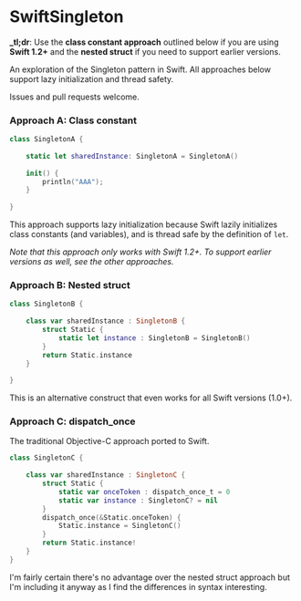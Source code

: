 SwiftSingleton
==============

**_tl;dr**: Use the **class constant approach** outlined below if you are using **Swift 1.2+** and the **nested struct** if you need to support earlier versions.

An exploration of the Singleton pattern in Swift. All approaches below support lazy initialization and thread safety.

Issues and pull requests welcome.

### Approach A: Class constant

```swift
class SingletonA {
    
    static let sharedInstance: SingletonA = SingletonA()
    
    init() {
        println("AAA");
    }
    
}
```

This approach supports lazy initialization because Swift lazily initializes class constants (and variables), and is thread safe by the definition of `let`.

*Note that this approach only works with Swift 1.2+. To support earlier versions as well, see the other approaches.*

### Approach B: Nested struct

```swift
class SingletonB {
    
    class var sharedInstance : SingletonB {
        struct Static {
            static let instance : SingletonB = SingletonB()
        }
        return Static.instance
    }
    
}
```

This is an alternative construct that even works for all Swift versions (1.0+).

### Approach C: dispatch_once

The traditional Objective-C approach ported to Swift.

```swift
class SingletonC {
    
    class var sharedInstance : SingletonC {
        struct Static {
            static var onceToken : dispatch_once_t = 0
            static var instance : SingletonC? = nil
        }
        dispatch_once(&Static.onceToken) {
            Static.instance = SingletonC()
        }
        return Static.instance!
    }
}
```

I'm fairly certain there's no advantage over the nested struct approach but I'm including it anyway as I find the differences in syntax interesting.
